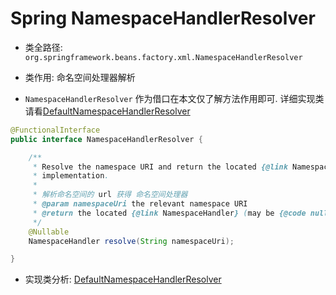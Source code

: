 # Spring NamespaceHandlerResolver
- 类全路径: `org.springframework.beans.factory.xml.NamespaceHandlerResolver`
- 类作用: 命名空间处理器解析

- `NamespaceHandlerResolver` 作为借口在本文仅了解方法作用即可. 详细实现类请看[DefaultNamespaceHandlerResolver](Spring-DefaultNamespaceHandlerResolver.md)

```java
@FunctionalInterface
public interface NamespaceHandlerResolver {

	/**
	 * Resolve the namespace URI and return the located {@link NamespaceHandler}
	 * implementation.
	 *
	 * 解析命名空间的 url 获得 命名空间处理器
	 * @param namespaceUri the relevant namespace URI
	 * @return the located {@link NamespaceHandler} (may be {@code null})
	 */
	@Nullable
	NamespaceHandler resolve(String namespaceUri);

}

```


- 实现类分析:  [DefaultNamespaceHandlerResolver](Spring-DefaultNamespaceHandlerResolver.md)
